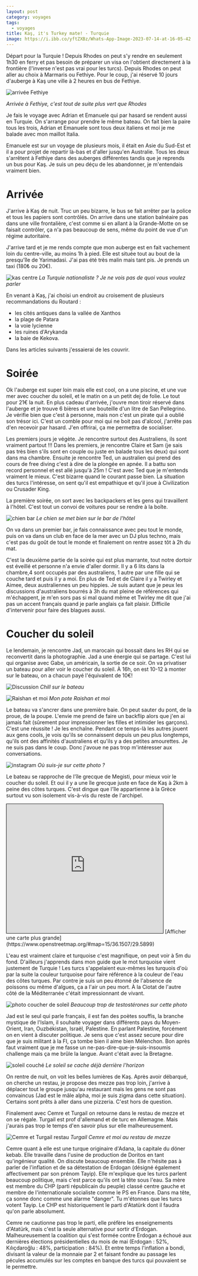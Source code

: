 ```yaml
---
layout: post
category: voyages
tags:
  - voyages
title: Kaş, it's Turkey mate! - Turquie
image: https://i.ibb.co/yftZXBz/Whats-App-Image-2023-07-14-at-16-05-42.jpg
---
```


Départ pour la Turquie ! Depuis Rhodes on peut s'y rendre en seulement 1h30 en ferry et pas besoin de préparer un visa on l'obtient directement à la frontière (l'inverse n'est pas vrai pour les turcs). Depuis Rhodes on peut aller au choix à Marmaris ou Fethiye. Pour le coup, j'ai réservé 10 jours d'auberge à Kaş une ville à 2 heures en bus de Fethiye. 

![arrivée Fethiye](https://i.ibb.co/WyrHdVN/fethiye.jpg)

_Arrivée à Fethiye, c'est tout de suite plus vert que Rhodes_

<!--more-->

Je fais le voyage avec Adrian et Emanuele qui par hasard se rendent aussi en Turquie. On s'arrange pour prendre le même bateau. On fait bien la paire tous les trois, Adrian et Emanuele sont tous deux italiens et moi je me balade avec mon maillot Italia. 

Emanuele est sur un voyage de plusieurs mois, il était en Asie du Sud-Est et il a pour projet de repartir là-bas et d'aller jusqu'en Australie. Tous les deux s'arrêtent à Fethiye dans des auberges différentes tandis que je reprends un bus pour Kaş. Je suis un peu déçu de les abandonner, je m'entendais vraiment bien. 

# Arrivée 

J'arrive à Kaş de nuit. Truc un peu bizarre, le bus se fait arrêter par la police et tous les papiers sont contrôlés. On arrive dans une station balnéaire pas dans une ville frontalière, c'est comme si en allant à la Grande-Motte on se faisait contrôler, ça n'a pas beaucoup de sens, même du point de vue d'un régime autoritaire. 

J'arrive tard et je me rends compte que mon auberge est en fait vachement loin du centre-ville, au moins 1h à pied. Elle est située tout au bout de la presqu'île de Yarimadasi. J'ai pas été très malin mais tant pis. Je prends un taxi (180₺ ou 20€).

![kas centre](https://i.ibb.co/7zS1Bpr/IMG-20230714-190600-wse-QBxi-I1a.jpg)
_La Turquie nationaliste ? Je ne vois pas de quoi vous voulez parler_

En venant à Kaş, j'ai choisi un endroit au croisement de plusieurs recommandations du Routard :
- les cités antiques dans la vallée de Xanthos 
- la plage de Patara 
- la voie lycienne 
- les ruines d'Arykanda 
- la baie de Kekova. 

Dans les articles suivants j'essaierai de les couvrir. 

# Soirée 

Ok l'auberge est super loin mais elle est cool, on a une piscine, et une vue mer avec coucher du soleil, et le matin on a un petit dej de folie. Le tout pour 21€ la nuit. En plus cadeau d'arrivée, j'ouvre mon tiroir réservé dans l'auberge et je trouve 6 bières et une bouteille d'un litre de San Pellegrino. Je vérifie bien que c'est à personne, mais non c'est un pirate qui a oublié son trésor ici. C'est un comble pour moi qui ne boit pas d'alcool, j'arrête pas d'en recevoir par hasard. J'en offrirai, ça me permettra de socialiser. 

Les premiers jours je végète. Je rencontre surtout des Australiens, ils sont vraiment partout !!! 
Dans les premiers, je rencontre Claire et Sam (je sais pas très bien s'ils sont en couple ou juste en balade tous les deux) qui sont dans ma chambre. 
Ensuite je rencontre Ted, un australien qui prend des cours de free diving c'est à dire de la plongée en apnée. Il a battu son record personnel et est allé jusqu'à 25m ! C'est avec Ted que je m'entends vraiment le mieux. C'est bizarre quand le courant passe bien. La situation des turcs l'intéresse, on sent qu'il est empathique et qu'il joue à Civilization ou Crusader King. 

La première soirée, on sort avec les backpackers et les gens qui travaillent à l'hôtel. C'est tout un convoi de voitures pour se rendre à la boîte. 

![chien bar](https://i.ibb.co/DMQGMnW/chienbar.jpg)
_Le chien se met bien sur le bar de l'hôtel_

On va dans un premier bar, je fais connaissance avec peu tout le monde, puis on va dans un club en face de la mer avec un DJ plus techno, mais c'est pas du goût de tout le monde et finalement on rentre assez tôt à 2h du mat. 

C'est la deuxième partie de la soirée qui est plus marrante, tout notre dortoir est éveillé et personne n'a envie d'aller dormir. Il y a 6 lits dans la chambre,4 sont occupés par des australiens, 1 autre par une fille qui se couche tard et puis il y a moi. En plus de Ted et de Claire il y a Twirley et Aimee, deux australiennes un peu hippies. Je suis autant que je peux les discussions d'australiens bourrés à 3h du mat pleine de références qui m'échappent, je m'en sors pas si mal quand même et Twirley me dit que j'ai pas un accent français quand je parle anglais ça fait plaisir. Difficile d'intervenir pour faire des blagues aussi. 

# Coucher du soleil

Le lendemain, je rencontre Jad, un marocain qui bossait dans les RH qui se reconvertit dans la photographie. Jad a une énergie qui se partage. C'est lui qui organise avec Gabe, un américain, la sortie de ce soir. On va privatiser un bateau pour aller voir le coucher du soleil. À 16h, on est 10-12 à monter sur le bateau, on a chacun payé l'équivalent de 10€! 

![Discussion](https://i.ibb.co/G5GfmjK/IMG-20230713-191131-q-Fbh-Xt-SJ1-U.jpg)
_Chill sur le bateau_

![Raishan et moi](https://i.ibb.co/yftZXBz/Whats-App-Image-2023-07-14-at-16-05-42.jpg)
_Mon pote Raishan et moi_

Le bateau va s'ancrer dans une première baie. On peut sauter du pont, de la proue, de la poupe. L'envie me prend de faire un backflip alors que j'en ai jamais fait (sûrement pour impressionner les filles et intimider les garçons). C'est une réussite ! Je les enchaîne. Pendant ce temps-là les autres jouent aux gens cools, je vois qu'ils se connaissent depuis un peu plus longtemps, qu'ils ont des affinités d'australiens et qu'ils y a des petites amourettes. Je ne suis pas dans le coup. Donc j'avoue ne pas trop m'intéresser aux conversations. 

![instagram](https://i.ibb.co/ZVj3xPz/Screenshot-20230714-215143-copie.jpg)
_Où suis-je sur cette photo ?_

Le bateau se rapproche de l'île grecque de Megisti, pour mieux voir le coucher du soleil. Et oui il y a une île grecque juste en face de Kaş à 2km à peine des côtes turques. C'est dingue que l'île appartienne à la Grèce surtout vu son isolement vis-à-vis du reste de l'archipel. 
<iframe width="425" height="350" src="https://www.openstreetmap.org/export/embed.html?bbox=29.575109481811527%2C36.13000685771882%2C29.604635238647464%2C36.171382272909185&amp;layer=mapnik" style="border: 1px solid black"></iframe>
[Afficher une carte plus grande](https://www.openstreetmap.org/#map=15/36.1507/29.5899)

L'eau est vraiment claire et turquoise c'est magnifique, on peut voir à 5m du fond. D'ailleurs j'apprends dans mon guide que le mot turquoise vient justement de Turquie ! Les turcs s'appelaient eux-mêmes les turquois d'où par la suite la couleur turquoise pour faire référence à la couleur de l'eau des côtes turques. 
Par contre je suis un peu étonné de l'absence de poissons ou même d'algues, ça a l'air un peu mort. À la Ciotat de l'autre côté de la Méditerranée c'était impressionnant de vivant. 

![photo coucher de soleil](https://i.ibb.co/wcL28L0/IMG-20230713-192318-vti-Uxx2l8b.jpg)
_Beaucoup trop de testostérones sur cette photo_

Jad est le seul qui parle français, il est fan des poètes souffis, la branche mystique de l'Islam, il souhaite voyager dans différents pays du Moyen-Orient, Iran, Ouzbékistan, Israël, Palestine. 
En parlant Palestine, forcément on en vient à discuter politique. Je sens que c'est assez secure pour dire que je suis militant à la FI, ça tombe bien il aime bien Mélenchon. 
Bon après faut vraiment que je me fasse un ne-pas-dire-que-je-suis-insoumis challenge mais ça me brûle la langue. Avant c'était avec la Bretagne. 

![soleil couché](https://i.ibb.co/3NYqzvz/IMG-20230713-204841-ddim-Mr-Bb6l.jpg)
_Le soleil se cache déjà derrière l'horizon_

On rentre de nuit, on voit les belles lumières de Kaş. Après avoir débarqué, on cherche un restau, je propose des mezze pas trop loin, j'arrive à déplacer tout le groupe jusqu'au restaurant mais les gens ne sont pas convaincus (Jad est le mâle alpha, moi je suis zigma dans cette situation). Certains sont prêts à aller dans une pizzeria. C'est hors de question. 

Finalement avec Cemre et Turgail on retourne dans le restau de mezze et on se régale. 
Turgail est prof d'allemand et de turc en Allemagne. Mais j'aurais pas trop le temps d'en savoir plus sur elle malheureusement. 

![Cemre et Turgail restau](https://i.ibb.co/pwLxY2f/Whats-App-Image-2023-07-13-at-21-23-04.jpg)
_Turgail Cemre et moi au restau de mezze_

Cemre quant à elle est une turque originaire d'Adana, la capitale du döner kebab. Elle travaille dans l'usine de production de Doritos en tant qu'ingénieur qualité. On discute beaucoup ensemble. Elle n'hésite pas à parler de l'inflation et de sa détestation de Erdogan (désigné également affectivement par son prénom Tayip). Elle m'explique que les turcs parlent beaucoup politique, mais c'est parce qu'ils ont la tête sous l'eau. Sa mère est membre du CHP (parti républicain du peuple) classé centre gauche et membre de l'internationale socialiste comme le PS en France. Dans ma tête, ça sonne donc comme une alarme "danger". Tu m'étonnes que les turcs votent Tayip. Le CHP est historiquement le parti d'Atatürk dont il faudra qu'on parle absolument. 

Cemre ne cautionne pas trop le parti, elle préfère les enseignements d'Atatürk, mais c'est la seule alternative pour sortir d'Erdogan. Malheureusement la coalition qui s'est formée contre Erdogan a échoué aux dernières élections présidentielles du mois de mai (Erdogan : 52%, Kılıçdaroğlu : 48%, participation : 84%). Et entre temps l'inflation a bondi, divisant la valeur de la monnaie par 2 et faisant fondre au passage les pécules accumulés sur les comptes en banque des turcs qui pouvaient se le permettre. 
